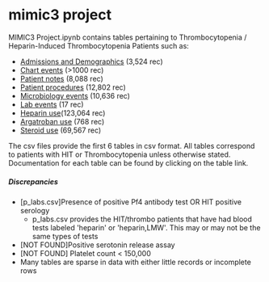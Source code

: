 # mimic3 project

MIMIC3 Project.ipynb contains tables pertaining to Thrombocytopenia / Heparin-Induced Thrombocytopenia Patients such as:
- [Admissions and Demographics](https://mimic.physionet.org/mimictables/admissions/) (3,524 rec)
- [Chart events](https://mimic.physionet.org/mimictables/chartevents/) (>1000 rec)   
- [Patient notes](https://mimic.physionet.org/mimictables/noteevents/) (8,088 rec)
- [Patient procedures](https://mimic.physionet.org/mimictables/procedureevents_mv/) (12,802 rec)
- [Microbiology events](https://mimic.physionet.org/mimictables/microbiologyevents/) (10,636 rec)
- [Lab events](https://mimic.physionet.org/mimictables/labevents/) (17 rec)
- [Heparin use](https://mimic.physionet.org/mimictables/prescriptions/)(123,064 rec)
- [Argatroban use](https://mimic.physionet.org/mimictables/prescriptions/) (768 rec)
- [Steroid use](https://mimic.physionet.org/mimictables/prescriptions/) (69,567 rec)

The csv files provide the first 6 tables in csv format. All tables correspond to patients with HIT or Thrombocytopenia unless otherwise stated. Documentation for each table can be found by clicking on the table link. 

##### Discrepancies 
- [p_labs.csv]Presence of positive Pf4 antibody test OR HIT positive serology
    - p_labs.csv provides the HIT/thrombo patients that have had blood tests labeled 'heparin' or 'heparin,LMW'. This may or may not be the same types of tests
- [NOT FOUND]Positive serotonin release assay
- [NOT FOUND] Platelet count < 150,000
- Many tables are sparse in data with either little records or incomplete rows
